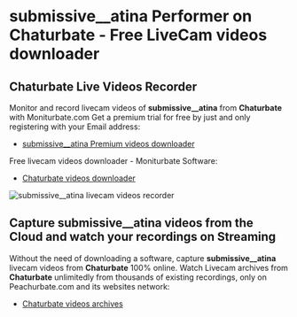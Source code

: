 # submissive__atina Performer on Chaturbate - Free LiveCam videos downloader

## Chaturbate Live Videos Recorder

Monitor and record livecam videos of **submissive__atina** from **Chaturbate** with Moniturbate.com
Get a premium trial for free by just and only registering with your Email address:
* [submissive__atina Premium videos downloader](https://moniturbate.com/request-demo-licence-key.html)

Free livecam videos downloader - Moniturbate Software:
* [Chaturbate videos downloader](https://moniturbate.com/moniturbate-download-software.html)

![submissive__atina livecam videos recorder](https://peachurnet.com/templates/moniturbate-software.png)


## Capture submissive__atina videos from the Cloud and watch your recordings on Streaming

Without the need of downloading a software, capture **submissive__atina** livecam videos from **Chaturbate** 100% online.
Watch Livecam archives from **Chaturbate** unlimitedly from thousands of existing recordings, only on Peachurbate.com and its websites network:
* [Chaturbate videos archives](https://peachurnet.com/)